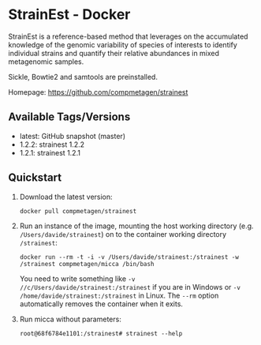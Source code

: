 # StrainEst - Docker

StrainEst is a reference-based method that leverages on the accumulated knowledge of the genomic variability of species of interests to identify individual strains and quantify their relative abundances in mixed metagenomic samples.

Sickle, Bowtie2 and samtools are preinstalled.

Homepage: https://github.com/compmetagen/strainest

## Available Tags/Versions

- latest: GitHub snapshot (master)
- 1.2.2: strainest 1.2.2
- 1.2.1: strainest 1.2.1


## Quickstart

1. Download the latest version:

   `docker pull compmetagen/strainest`

2. Run an instance of the image, mounting the host working directory
   (e.g. ``/Users/davide/strainest``) on to the container working directory
   ``/strainest``:

   `docker run --rm -t -i -v /Users/davide/strainest:/strainest -w /strainest compmetagen/micca /bin/bash`

   You need to write something like ``-v //c/Users/davide/strainest:/strainest`` if
   you are in Windows or ``-v /home/davide/strainest:/strainest`` in Linux. The
   ``--rm`` option automatically removes the container when it exits.

3. Run micca without parameters:

   `root@68f6784e1101:/strainest# strainest --help`
